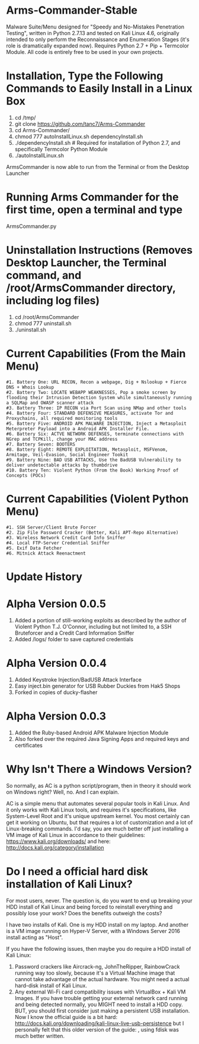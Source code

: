 # Arms-Commander-Stable
Malware Suite/Menu designed for "Speedy and No-Mistakes Penetration Testing", written in Python 2.7.13 and tested on Kali Linux 4.6, originally intended to only perform the Reconnaissance and Enumeration Stages (it's role is dramatically expanded now). Requires Python 2.7 + Pip + Termcolor Module. All code is entirely free to be used in your own projects. 

# Installation, Type the Following Commands to Easily Install in a Linux Box
1. cd /tmp/
2. git clone https://github.com/tanc7/Arms-Commander
3. cd Arms-Commander/
4. chmod 777 autoInstallLinux.sh dependencyInstall.sh
5. ./dependencyInstall.sh # Required for installation of Python 2.7, and specifically Termcolor Python Module
6. ./autoInstallLinux.sh

ArmsCommander is now able to run from the Terminal or from the Desktop Launcher

# Running Arms Commander for the first time, open a terminal and type
ArmsCommander.py

# Uninstallation Instructions (Removes Desktop Launcher, the Terminal command, and /root/ArmsCommander directory, including log files)
1. cd /root/ArmsCommander
2. chmod 777 uninstall.sh
3. ./uninstall.sh

# Current Capabilities (From the Main Menu)
	#1. Battery One: URL RECON, Recon a webpage, Dig + Nslookup + Fierce DNS + Whois Lookup
	#2. Battery Two: LOCATE WEBAPP WEAKNESSES, Pop a smoke screen by flooding their Intrusion Detection System while simultaneously running a SQLMap and OWASP scanner attack
	#3. Battery Three: IP RECON via Port Scan using NMap and other tools
	#4. Battery Four: STANDARD DEFENSIVE MEASURES, activate Tor and Proxychains, all required monitoring tools
	#5. Battery Five: ANDROID APK MALWARE INJECTION, Inject a Metasploit Meterpreter Payload into a Android APK Installer File.
	#6. Battery Six: ACTVE NETWORK DEFENSES, terminate connections with NGrep and TCPKill, change your MAC address
	#7. Battery Seven: BOOTERS
	#8. Battery Eight: REMOTE EXPLOITATION, Metasploit, MSFVenom, Armitage, Veil-Evasion, Social Engineer Tookit
	#9. Battery Nine: BAD USB ATTACKS, Use the BadUSB Vulnerability to deliver undetectable attacks by thumbdrive
	#10. Battery Ten: Violent Python (From the Book) Working Proof of Concepts (POCs)

# Current Capabilities (Violent Python Menu)
	#1. SSH Server/Client Brute Forcer
	#2. Zip File Password Cracker (Better, Kali APT-Repo Alternative)
	#3. Wireless Network Credit Card Info Sniffer
	#4. Local FTP-Server Credential Sniffer
	#5. Exif Data Fetcher
	#6. Mitnick Attack Reenactment 

# Update History

# Alpha Version 0.0.5

1. Added a portion of still-working exploits as described by the author of Violent Python T.J. O'Connor, including but not limited to, a SSH Bruteforcer and a Credit Card Information Sniffer
2. Added /logs/ folder to save captured credentials

# Alpha Version 0.0.4

1. Added Keystroke Injection/BadUSB Attack Interface
2. Easy inject.bin generator for USB Rubber Duckies from Hak5 Shops
3. Forked in copies of ducky-flasher

# Alpha Version 0.0.3
1. Added the Ruby-based Android APK Malware Injection Module
2. Also forked over the required Java Signing Apps and required keys and certificates

# Why Isn't There a Windows Version?
So normally, as AC is a python script/program, then in theory it should work on Windows right? Well, no. And I can explain.

AC is a simple menu that automates several popular tools in Kali Linux. And it only works with Kali Linux tools, and requires it's specifications, like System-Level Root and it's unique upstream kernel. You most certainly can get it working on Ubuntu, but that requires a lot of customization and a lot of Linux-breaking commands. I'd say, you are much better off just installing a VM image of Kali Linux in accordance to their guidelines: https://www.kali.org/downloads/ and here: http://docs.kali.org/category/installation

# Do I need a official hard disk installation of Kali Linux?
For most users, never. The question is, do you want to end up breaking your HDD install of Kali Linux and being forced to reinstall everything and possibly lose your work? Does the benefits outweigh the costs? 

I have two installs of Kali. One is my HDD install on my laptop. And another is a VM image running on Hyper-V Server, with a Windows Server 2016 install acting as "Host".

If you have the following issues, then maybe you do require a HDD install of Kali Linux:
1. Password crackers like Aircrack-ng, JohnTheRipper, RainbowCrack running way too slowly, because it's a Virtual Machine image that cannot take advantage of the actual hardware. You might need a actual hard-disk install of Kali Linux.
2. Any external Wi-Fi card compatibility issues with VirtualBox + Kali VM Images. If you have trouble getting your external network card running and being detected normally, you MIGHT need to install a HDD copy. BUT, you should first consider just making a persistent USB installation. Now I know the official guide is a bit hard: http://docs.kali.org/downloading/kali-linux-live-usb-persistence but I personally felt that this older version of the guide: , using fdisk was much better written.
